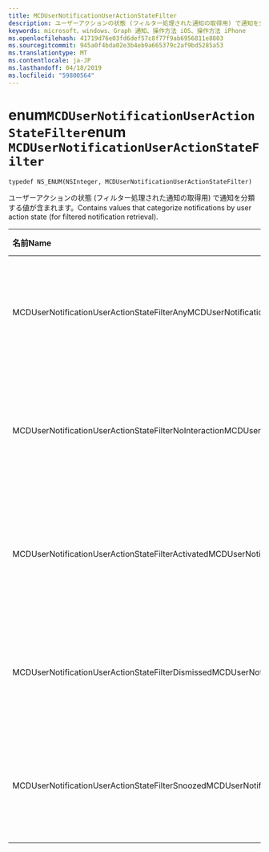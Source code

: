 ```yaml
---
title: MCDUserNotificationUserActionStateFilter
description: ユーザーアクションの状態 (フィルター処理された通知の取得用) で通知を分類する値が含まれます。
keywords: microsoft、windows、Graph 通知、操作方法 iOS、操作方法 iPhone
ms.openlocfilehash: 41719d76e03fd6def57c8f77f9ab6956811e8803
ms.sourcegitcommit: 945a0f4bda02e3b4eb9a665379c2af9bd5285a53
ms.translationtype: MT
ms.contentlocale: ja-JP
ms.lasthandoff: 04/18/2019
ms.locfileid: "59800564"
---
```

# <a name="enum-mcdusernotificationuseractionstatefilter"></a><span data-ttu-id="b519f-104">enum`MCDUserNotificationUserActionStateFilter`</span><span class="sxs-lookup"><span data-stu-id="b519f-104">enum `MCDUserNotificationUserActionStateFilter`</span></span>

```
typedef NS_ENUM(NSInteger, MCDUserNotificationUserActionStateFilter)
```

<span data-ttu-id="b519f-105">ユーザーアクションの状態 (フィルター処理された通知の取得用) で通知を分類する値が含まれます。</span><span class="sxs-lookup"><span data-stu-id="b519f-105">Contains values that categorize notifications by user action state (for filtered notification retrieval).</span></span>

|<span data-ttu-id="b519f-106">名前</span><span class="sxs-lookup"><span data-stu-id="b519f-106">Name</span></span> | <span data-ttu-id="b519f-107">値</span><span class="sxs-lookup"><span data-stu-id="b519f-107">Value</span></span> | <span data-ttu-id="b519f-108">説明</span><span class="sxs-lookup"><span data-stu-id="b519f-108">Description</span></span> |
|:-- |:-- |:-- |
|   <span data-ttu-id="b519f-109">MCDUserNotificationUserActionStateFilterAny</span><span class="sxs-lookup"><span data-stu-id="b519f-109">MCDUserNotificationUserActionStateFilterAny</span></span>|<span data-ttu-id="b519f-110">0</span><span class="sxs-lookup"><span data-stu-id="b519f-110">0</span></span>| <span data-ttu-id="b519f-111">ユーザーの操作の状態に関係なく通知を含めます。</span><span class="sxs-lookup"><span data-stu-id="b519f-111">Include notifications regardless of user action state.</span></span>|
|   <span data-ttu-id="b519f-112">MCDUserNotificationUserActionStateFilterNoInteraction</span><span class="sxs-lookup"><span data-stu-id="b519f-112">MCDUserNotificationUserActionStateFilterNoInteraction</span></span> |<span data-ttu-id="b519f-113">1</span><span class="sxs-lookup"><span data-stu-id="b519f-113">1</span></span>| <span data-ttu-id="b519f-114">ユーザーによって処理されていない通知を含めます。</span><span class="sxs-lookup"><span data-stu-id="b519f-114">Include notifications that have not been acted on by the user.</span></span>|
|   <span data-ttu-id="b519f-115">MCDUserNotificationUserActionStateFilterActivated</span><span class="sxs-lookup"><span data-stu-id="b519f-115">MCDUserNotificationUserActionStateFilterActivated</span></span>|<span data-ttu-id="b519f-116">2</span><span class="sxs-lookup"><span data-stu-id="b519f-116">2</span></span>| <span data-ttu-id="b519f-117">ユーザーによってアクティブ化された通知を含めます。</span><span class="sxs-lookup"><span data-stu-id="b519f-117">Include notifications that have been activated by the user.</span></span>|
|   <span data-ttu-id="b519f-118">MCDUserNotificationUserActionStateFilterDismissed</span><span class="sxs-lookup"><span data-stu-id="b519f-118">MCDUserNotificationUserActionStateFilterDismissed</span></span>|<span data-ttu-id="b519f-119">3</span><span class="sxs-lookup"><span data-stu-id="b519f-119">3</span></span>| <span data-ttu-id="b519f-120">ユーザーによって破棄された通知を含めます。</span><span class="sxs-lookup"><span data-stu-id="b519f-120">Include notifications that have been dismissed by the user.</span></span>|
|   <span data-ttu-id="b519f-121">MCDUserNotificationUserActionStateFilterSnoozed</span><span class="sxs-lookup"><span data-stu-id="b519f-121">MCDUserNotificationUserActionStateFilterSnoozed</span></span>|<span data-ttu-id="b519f-122">4</span><span class="sxs-lookup"><span data-stu-id="b519f-122">4</span></span>| <span data-ttu-id="b519f-123">ユーザーによって再通知された通知を含めます。</span><span class="sxs-lookup"><span data-stu-id="b519f-123">Include notifications that have been snoozed by the user.</span></span>|